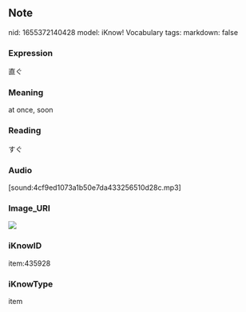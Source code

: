 ## Note
nid: 1655372140428
model: iKnow! Vocabulary
tags: 
markdown: false

### Expression
直ぐ

### Meaning
at once, soon

### Reading
すぐ

### Audio
[sound:4cf9ed1073a1b50e7da433256510d28c.mp3]

### Image_URI
<img src="7eb3fc88e64f9570ab130e2312a5f96f.jpg">

### iKnowID
item:435928

### iKnowType
item
